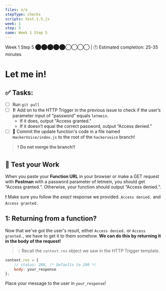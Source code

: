 ```yaml
---
files: n/a
stepType: checks
scripts: test.1.5.js
week: 1
step: 5
name: Week 1 Step 5
---
```

Week 1 Step 5 ⬤⬤⬤⬤⬤◯◯◯◯ | 🕐 Estimated completion: 25-35 minutes

# Let me in!

## ✅ Tasks:
- [ ] Run `git pull`
- [ ] ***1:*** Add on to the HTTP Trigger in the previous issue to check if the user’s parameter input of “password” equals `letmein`.
    - If it does, output "Access granted."
    - If it doesn’t equal the correct password, output “Access denied.”
- [ ] 🚀 Commit the update function's code in a file named `HackerVoice/index.js` to the root of the `hackervoice` branch!

> :exclamation: **Do not merge the branch!!**

## 🚧 Test your Work
When you paste your **Function URL** in your browser or make a GET request with **Postman** with a password parameter of letmein, you should get “Access granted.“. Otherwise, your function should output “Access denied.“.

:exclamation: Make sure you follow the *exact* response we provided. `Access denied.` and `Access granted.`

## 1: Returning from a function?
Now that we've got the user's result, either `Access denied.` or `Access granted.`, we have to get it to them somehow. **We can do this by returning it in the body of the request!**

> :bulb: Recall the `context.res` object we saw in the HTTP Trigger template.

```js
context.res = {
    // status: 200, /* Defaults to 200 */
    body: your_response
};
```

Place your message to the user in `your_response`!